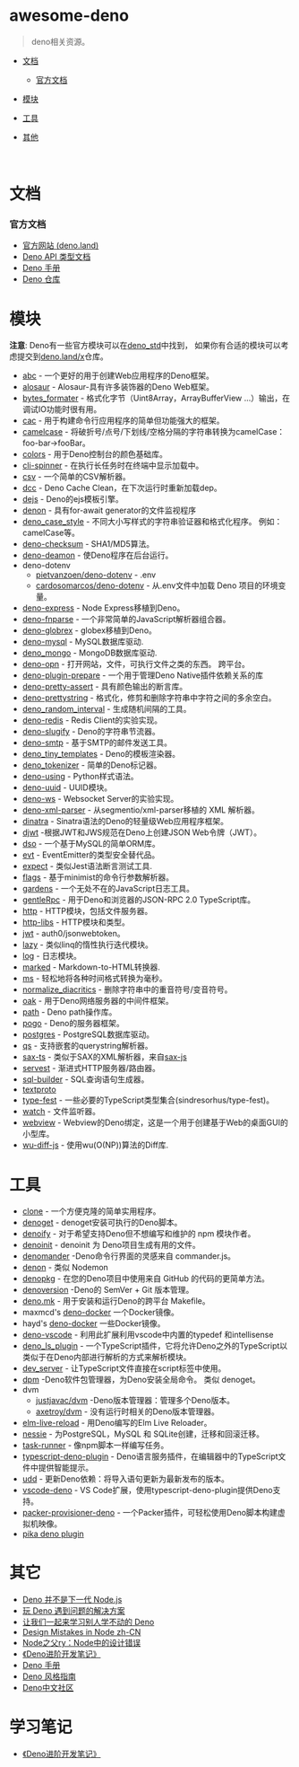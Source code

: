 # awesome-deno
> deno相关资源。


- [文档](#文档)
  
    - [官方文档](###官方文档)
- [模块](#模块)
- [工具](#工具)
- [其他](#其他)


​    

# 文档

### 官方文档

- [官方网站 (deno.land)](https://deno.land)
- [Deno API 类型文档](https://deno.land/typedoc/)
- [Deno 手册](https://deno.land/manual.html)
- [Deno 仓库](https://deno.land/x/)



# 模块

__注意__: Deno有一些官方模块可以在[deno_std](https://deno.land/std/)中找到，
如果你有合适的模块可以考虑提交到[deno.land/x](https://github.com/denoland/deno_website2/blob/master/src/database.json)仓库。

- [abc](https://github.com/zhmushan/abc) - 一个更好的用于创建Web应用程序的Deno框架。
- [alosaur](https://github.com/alosaur/alosaur) - Alosaur-具有许多装饰器的Deno Web框架。
- [bytes_formater](https://github.com/manyuanrong/bytes_formater) - 格式化字节（Uint8Array，ArrayBufferView ...）输出，在调试IO功能时很有用。
- [cac](https://github.com/cacjs/cac) - 用于构建命令行应用程序的简单但功能强大的框架。
- [camelcase](https://github.com/denolib/camelcase) - 将破折号/点号/下划线/空格分隔的字符串转换为camelCase：foo-bar→fooBar。
- [colors](https://deno.land/std/fmt/colors.ts) - 用于Deno控制台的颜色基础库。
- [cli-spinner](https://github.com/ameerthehacker/cli-spinners) - 在执行长任务时在终端中显示加载中。
- [csv](https://github.com/hashrock/deno-fnparse/blob/master/parsers/csv.ts) - 一个简单的CSV解析器。
- [dcc](https://github.com/BoltDoggy/deno#dcc) - Deno Cache Clean，在下次运行时重新加载dep。
- [dejs](https://github.com/syumai/dejs) - Deno的ejs模板引擎。
- [denon](https://github.com/eliassjogreen/denon/blob/master/watcher.ts) - 具有for-await generator的文件监视程序
- [deno_case_style](https://github.com/zekth/deno_case_style) - 不同大小写样式的字符串验证器和格式化程序。 例如：camelCase等。
- [deno-checksum](https://github.com/manyuanrong/deno-checksum) - SHA1/MD5算法。
- [deno-deamon](https://github.com/manyuanrong/deno-deamon) - 使Deno程序在后台运行。
- deno-dotenv
    - [pietvanzoen/deno-dotenv](https://github.com/pietvanzoen/deno-dotenv) - .env
    - [cardosomarcos/deno-dotenv](https://github.com/cardosomarcos/deno-dotenv) - 从.env文件中加载 Deno 项目的环境变量。
- [deno-express](https://github.com/NMathar/deno-express) - Node Express移植到Deno。
- [deno-fnparse](https://github.com/hashrock/deno-fnparse) - 一个非常简单的JavaScript解析器组合器。
- [deno-globrex](https://github.com/hayd/deno-globrex) -  globex移植到Deno。
- [deno-mysql](https://github.com/manyuanrong/deno_mysql) - MySQL数据库驱动.
- [deno_mongo](https://github.com/manyuanrong/deno_mongo) - MongoDB数据库驱动.
- [deno-opn](https://github.com/hashrock/deno-opn) - 打开网站，文件，可执行文件之类的东西。 跨平台。
- [deno-plugin-prepare](https://github.com/manyuanrong/deno-plugin-prepare) - 一个用于管理Deno Native插件依赖关系的库
- [deno-pretty-assert](https://github.com/bokuweb/deno-pretty-assert) - 具有颜色输出的断言库。
- [deno-prettystring](https://github.com/OnikurYH/deno-prettystring) - 格式化，修剪和删除字符串中字符之间的多余空白。
- [deno_random_interval](https://github.com/zekth/deno_random_interval) - 生成随机间隔的工具。
- [deno-redis](https://github.com/keroxp/deno-redis) - Redis Client的实验实现。
- [deno-slugify](https://github.com/jcardama/deno_slugify) - Deno的字符串节流器。
- [deno-smtp](https://github.com/manyuanrong/deno-smtp) - 基于SMTP的邮件发送工具。
- [deno_tiny_templates](https://github.com/zekth/deno_tiny_templates) - Deno的模板渲染器。
- [deno_tokenizer](https://github.com/eliassjogreen/deno_tokenizer) - 简单的Deno标记器。
- [deno-using](https://github.com/hayd/deno-using) - Python样式语法。
- [deno-uuid](https://github.com/lucascaro/deno-uuid) - UUID模块。
- [deno-ws](https://github.com/keroxp/deno-ws) - Websocket Server的实验实现。
- [deno-xml-parser](https://github.com/nekobato/deno-xml-parser) - 从segmentio/xml-parser移植的 XML 解析器。
- [dinatra](https://github.com/syumai/dinatra) - Sinatra语法的Deno的轻量级Web应用程序框架。
- [djwt](https://github.com/timonson/djwt) -根据JWT和JWS规范在Deno上创建JSON Web令牌（JWT）。
- [dso](https://github.com/manyuanrong/dso) - 一个基于MySQL的简单ORM库。
- [evt](https://github.com/garronej/evt) - EventEmitter的类型安全替代品。
- [expect](https://github.com/allain/expect) - 类似Jest语法断言测试工具.
- [flags](https://github.com/denoland/deno_std/tree/master/flags) - 基于minimist的命令行参数解析器。
- [gardens](https://github.com/partheseas/gardens) - 一个无处不在的JavaScript日志工具。
- [gentleRpc](https://github.com/timonson/gentleRpc) - 用于Deno和浏览器的JSON-RPC 2.0 TypeScript库。
- [http](https://github.com/denoland/deno_std/tree/master/http) - HTTP模块，包括文件服务器。
- [http-libs](https://github.com/denoserverless/http-libs) - HTTP模块和类型。
- [jwt](https://github.com/denoserverless/jwt) - auth0/jsonwebtoken。
- [lazy](https://github.com/luvies/lazy) - 类似linq的惰性执行迭代模块。
- [log](https://github.com/denoland/deno_std/tree/master/log) - 日志模块。
- [marked](https://github.com/denolib/marked/) - Markdown-to-HTML转换器.
- [ms](https://github.com/denolib/ms) - 轻松地将各种时间格式转换为毫秒。
- [normalize_diacritics](https://github.com/motss/deno_mod/tree/master/normalize_diacritics) - 删除字符串中的重音符号/变音符号。
- [oak](https://github.com/oakserver/oak) - 用于Deno网络服务器的中间件框架。
- [path](https://github.com/denoland/deno_std/tree/master/fs/path) - Deno path操作库。
- [pogo](https://github.com/sholladay/pogo) - Deno的服务器框架。
- [postgres](https://github.com/buildondata/deno-postgres) - PostgreSQL数据库驱动。
- [qs](https://github.com/denolib/qs) - 支持嵌套的querystring解析器。
- [sax-ts](https://github.com/Maxim-Mazurok/sax-ts) - 类似于SAX的XML解析器，来自[sax-js](https://github.com/isaacs/sax-js)
- [servest](https://github.com/keroxp/servest) - 渐进式HTTP服务器/路由器。
- [sql-builder](https://github.com/manyuanrong/sql-builder) - SQL查询语句生成器。
- [textproto](https://github.com/denoland/deno_std/tree/master/textproto)
- [type-fest](https://github.com/denoserverless/type-fest) - 一些必要的TypeScript类型集合(sindresorhus/type-fest)。
- [watch](https://github.com/jinjor/deno-watch) - 文件监听器。
- [webview](https://github.com/eliassjogreen/deno_webview) - Webview的Deno绑定，这是一个用于创建基于Web的桌面GUI的小型库。
- [wu-diff-js](https://github.com/bokuweb/wu-diff-js) - 使用wu(O(NP))算法的Diff库.



# 工具

- [clone](https://github.com/ekaragodin/clone) - 一个方便克隆的简单实用程序。
- [denoget](https://github.com/syumai/denoget) - denoget安装可执行的Deno脚本。
- [denoify](https://github.com/garronej/denoify) - 对于希望支持Deno但不想编写和维护的 npm 模块作者。
- [denoinit](https://github.com/syumai/deno-libs/tree/master/denoinit) - denoinit 为 Deno项目生成有用的文件。
- [denomander](https://github.com/siokas/denomander) -Deno命令行界面的灵感来自 commander.js。
- [denon](https://github.com/eliassjogreen/denon) - 类似 Nodemon
- [denopkg](https://github.com/denopkg/denopkg.com) - 在您的Deno项目中使用来自 GitHub 的代码的更简单方法。
- [denoversion](https://github.com/lucascaro/denoversion) -Deno的 SemVer + Git 版本管理。
- [deno.mk](https://github.com/MarkTiedemann/deno.mk) - 用于安装和运行Deno的跨平台 Makefile。
- maxmcd's [deno-docker](https://github.com/maxmcd/deno-docker) 一个Docker镜像。
- hayd's [deno-docker](https://github.com/hayd/deno-docker) 一些Docker镜像。
- [deno-vscode](https://github.com/ameerthehacker/deno-vscode) - 利用此扩展利用vscode中内置的typedef 和intellisense
- [deno_ls_plugin](https://www.npmjs.com/package/deno_ls_plugin) - 一个TypeScript插件，它将允许Deno之外的TypeScript以类似于在Deno内部进行解析的方式来解析模块。
- [dev_server](https://github.com/zhmushan/dev_server) - 让TypeScript文件直接在script标签中使用。
- [dpm](https://github.com/BoltDoggy/deno#dpm) -Deno软件包管理器，为Deno安装全局命令。 类似 denoget。
- dvm
    - [justjavac/dvm](https://github.com/justjavac/dvm) -Deno版本管理器：管理多个Deno版本。
    - [axetroy/dvm](https://github.com/axetroy/dvm) - 没有运行时相关的Deno版本管理器。
- [elm-live-reload](https://github.com/jinjor/deno-playground/tree/master/elm-live-reload) - 用Deno编写的Elm Live Reloader。
- [nessie](https://github.com/halvardssm/deno-nessie) - 为PostgreSQL，MySQL 和 SQLite创建，迁移和回滚迁移。
- [task-runner](https://github.com/jinjor/deno-task-runner) - 像npm脚本一样编写任务。
- [typescript-deno-plugin](https://github.com/justjavac/typescript-deno-plugin) - Deno语言服务插件，在编辑器中的TypeScript文件中提供智能提示。
- [udd](https://github.com/hayd/deno-udd) - 更新Deno依赖：将导入语句更新为最新发布的版本。
- [vscode-deno](https://github.com/justjavac/vscode-deno) - VS Code扩展，使用typescript-deno-plugin提供Deno支持。
- [packer-provisioner-deno](https://github.com/dontlaugh/packer-provisioner-deno) - 一个Packer插件，可轻松使用Deno脚本构建虚拟机映像。
- [pika deno plugin](https://github.com/pikapkg/builders/tree/master/packages/plugin-build-deno/)



# 其它

- [Deno 并不是下一代 Node.js](https://juejin.im/post/5b14a390e51d4506c1300bbc)
- [玩 Deno 遇到问题的解决方案](https://juejin.im/post/5b1245b3f265da6e4c6cf249)
- [让我们一起来学习别人学不动的 Deno](https://segmentfault.com/a/1190000015151287)
- [Design Mistakes in Node zh-CN](https://zhuanlan.zhihu.com/p/37637923)
- [Node之父ry：Node中的设计错误](https://mp.weixin.qq.com/s/7XAiYw18c8YZc-fXk0-wrw)
- [《Deno进阶开发笔记》](https://github.com/chenshenhai/deno_note/)
- [Deno 手册](https://nugine.github.io/deno-manual-cn/manual-cn.html)
- [Deno 风格指南](https://nugine.github.io/deno-manual-cn/style-guide-cn.html)
- [Deno中文社区](https://denocn.org)



# 学习笔记

- [《Deno进阶开发笔记》](https://chenshenhai.com/deno_note)





